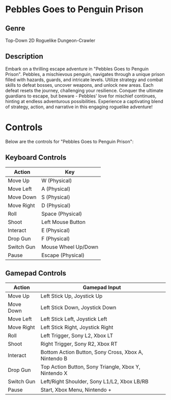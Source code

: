 # Pebbles Goes to Penguin Prison

## Genre
Top-Down 2D Roguelike Dungeon-Crawler

## Description
Embark on a thrilling escape adventure in "Pebbles Goes to Penguin Prison". Pebbles, a mischievous penguin, navigates through a unique prison filled with hazards, guards, and intricate levels. Utilize strategy and combat skills to defeat bosses, uncover weapons, and unlock new areas. Each defeat resets the journey, challenging your resilience. Conquer the ultimate guardians to escape, but beware - Pebbles' love for mischief continues, hinting at endless adventurous possibilities. Experience a captivating blend of strategy, action, and narrative in this engaging roguelike adventure!

# Controls

Below are the controls for "Pebbles Goes to Penguin Prison":

## Keyboard Controls
| Action      | Key                 |
|-------------|---------------------|
| Move Up     | W (Physical)        |
| Move Left   | A (Physical)        |
| Move Down   | S (Physical)        |
| Move Right  | D (Physical)        |
| Roll        | Space (Physical)    |
| Shoot       | Left Mouse Button   |
| Interact    | E (Physical)        |
| Drop Gun    | F (Physical)        |
| Switch Gun  | Mouse Wheel Up/Down |
| Pause       | Escape (Physical)   |

## Gamepad Controls
| Action      | Gamepad Input                                          |
|-------------|--------------------------------------------------------|
| Move Up     | Left Stick Up, Joystick Up                             |
| Move Down   | Left Stick Down, Joystick Down                         |
| Move Left   | Left Stick Left, Joystick Left                         |
| Move Right  | Left Stick Right, Joystick Right                       |
| Roll        | Left Trigger, Sony L2, Xbox LT                         |
| Shoot       | Right Trigger, Sony R2, Xbox RT                        |
| Interact    | Bottom Action Button, Sony Cross, Xbox A, Nintendo B   |
| Drop Gun    | Top Action Button, Sony Triangle, Xbox Y, Nintendo X   |
| Switch Gun  | Left/Right Shoulder, Sony L1/L2, Xbox LB/RB            |
| Pause       | Start, Xbox Menu, Nintendo +                           |
